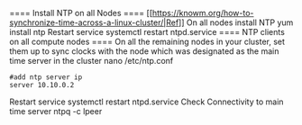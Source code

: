==== Install NTP on all Nodes ====
[[https://knowm.org/how-to-synchronize-time-across-a-linux-cluster/|Ref]]
On all nodes install NTP
    yum install ntp
Restart service
    systemctl restart ntpd.service
==== NTP clients on all compute nodes ====
On all the remaining nodes in your cluster, set them up to sync clocks with the node which was designated as the main time server in the cluster
    nano /etc/ntp.conf
    
    #add ntp server ip
    server 10.10.0.2
Restart service
    systemctl restart ntpd.service
Check Connectivity to main time server
    ntpq -c lpeer
    